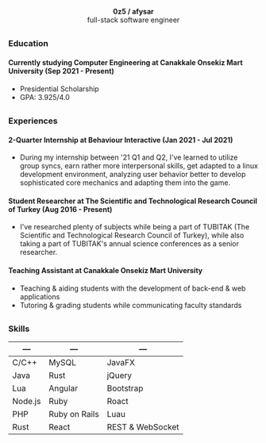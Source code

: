 <p align="center">
        <b>0z5 / afysar</b></br>
        full-stack software engineer
</p>



## 
### Education
#### Currently studying Computer Engineering at Canakkale Onsekiz Mart University (Sep 2021 - Present)
* Presidential Scholarship
* GPA: 3.925/4.0
##
### Experiences
#### 2-Quarter Internship at Behaviour Interactive (Jan 2021 - Jul 2021)
* During my internship between '21 Q1 and Q2, I've learned to utilize group syncs, earn rather more interpersonal skills, get adapted to a linux development environment, analyzing user behavior better to develop sophisticated core mechanics and adapting them into the game.
#### Student Researcher at The Scientific and Technological Research Council of Turkey (Aug 2016 - Present)
* I've researched plenty of subjects while being a part of TUBITAK (The Scientific and Technological Research Council of Turkey), while also taking a part of TUBITAK's annual science conferences as a senior researcher.
#### Teaching Assistant at Canakkale Onsekiz Mart University 
* Teaching & aiding students with the development of back-end & web applications
* Tutoring & grading students while communicating faculty standards
##
### Skills

| — | — | — |
| ------------- | ------------- | ------------- |
| C/C++ | MySQL | JavaFX |
| Java | Rust | jQuery |
| Lua | Angular | Bootstrap |
| Node.js | Ruby | Roact |
| PHP | Ruby on Rails | Luau |
| Rust | React | REST & WebSocket |
